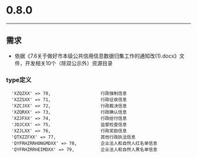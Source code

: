 # 0.8.0

---

## 需求

* 依据《7.6关于做好市本级公共信用信息数据归集工作的通知改(1).docx》文件，开发相关10个（除双公示外）资源目录

### type定义

```
  'XZQZXX' => 70,       			行政强制信息
  'XZZSXX' => 71,       			行政征收信息
  'XZCJXX' => 72,       			行政裁决信息
  'XZQRXX' => 73,       			行政确认信息
  'XZJFXX' => 74,       			行政给付信息
  'JDJCXX' => 75,       			监督检查信息
  'XZJLXX' => 76,       			行政奖励信息
  'QTXZZFXX' => 77,       			其他行政执法信息
  'QYFRHZRRHONGMDXX' => 78,       	企业法人和自然人红名单信息
  'QYFRHZRRHEIMDXX' => 79,       	企业法人和自然人黑名单信息
```